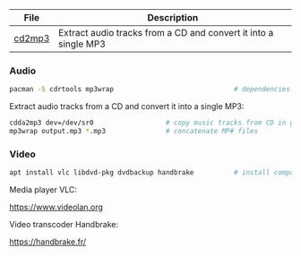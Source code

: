 File                     | Description
-------------------------|-------------------------------------
[cd2mp3][cd2mp3]         | Extract audio tracks from a CD and convert it into a single MP3

[cd2mp3]: ../bin/cd2mp3

### Audio

```bash
pacman -S cdrtools mp3wrap                              # dependencies on Arch/etc
```

Extract audio tracks from a CD and convert it into a single MP3:

```bash
cdda2mp3 dev=/dev/sr0                  # copy music tracks from CD in given drive
mp3wrap output.mp3 *.mp3               # concatenate MP# files
```

### Video

```bash
apt install vlc libdvd-pkg dvdbackup handbrake          # install components on Debian
```

Media player VLC:

<https://www.videolan.org>

Video transcoder Handbrake:

<https://handbrake.fr/>

